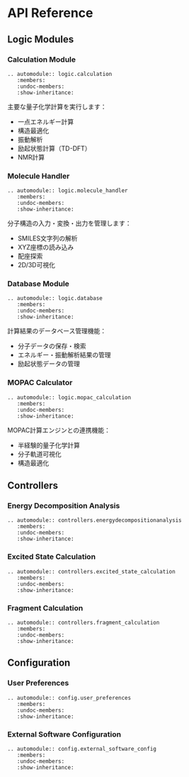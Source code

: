 # API Reference

## Logic Modules

### Calculation Module

```{eval-rst}
.. automodule:: logic.calculation
   :members:
   :undoc-members:
   :show-inheritance:
```

主要な量子化学計算を実行します：
- 一点エネルギー計算
- 構造最適化
- 振動解析
- 励起状態計算（TD-DFT）
- NMR計算

### Molecule Handler

```{eval-rst}
.. automodule:: logic.molecule_handler
   :members:
   :undoc-members:
   :show-inheritance:
```

分子構造の入力・変換・出力を管理します：
- SMILES文字列の解析
- XYZ座標の読み込み
- 配座探索
- 2D/3D可視化

### Database Module

```{eval-rst}
.. automodule:: logic.database
   :members:
   :undoc-members:
   :show-inheritance:
```

計算結果のデータベース管理機能：
- 分子データの保存・検索
- エネルギー・振動解析結果の管理
- 励起状態データの管理

### MOPAC Calculator

```{eval-rst}
.. automodule:: logic.mopac_calculation
   :members:
   :undoc-members:
   :show-inheritance:
```

MOPAC計算エンジンとの連携機能：
- 半経験的量子化学計算
- 分子軌道可視化
- 構造最適化

## Controllers

### Energy Decomposition Analysis

```{eval-rst}
.. automodule:: controllers.energydecompositionanalysis
   :members:
   :undoc-members:
   :show-inheritance:
```

### Excited State Calculation

```{eval-rst}
.. automodule:: controllers.excited_state_calculation
   :members:
   :undoc-members:
   :show-inheritance:
```

### Fragment Calculation

```{eval-rst}
.. automodule:: controllers.fragment_calculation
   :members:
   :undoc-members:
   :show-inheritance:
```

## Configuration

### User Preferences

```{eval-rst}
.. automodule:: config.user_preferences
   :members:
   :undoc-members:
   :show-inheritance:
```

### External Software Configuration

```{eval-rst}
.. automodule:: config.external_software_config
   :members:
   :undoc-members:
   :show-inheritance:
```

